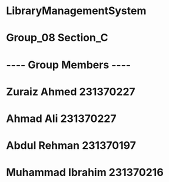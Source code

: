 # LibraryManagementSystem 
# Group_08 Section_C
# ---- Group Members ----
# Zuraiz Ahmed     231370227
# Ahmad Ali        231370227
# Abdul Rehman     231370197
# Muhammad Ibrahim 231370216
